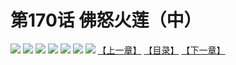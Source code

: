 # 第170话 佛怒火莲（中）
![](https://mhpic.xiaomingtaiji.net/comic/D/斗破苍穹拆分版/170话/1.jpg-zymk.middle.webp)
![](https://mhpic.xiaomingtaiji.net/comic/D/斗破苍穹拆分版/170话/2.jpg-zymk.middle.webp)
![](https://mhpic.xiaomingtaiji.net/comic/D/斗破苍穹拆分版/170话/3.jpg-zymk.middle.webp)
![](https://mhpic.xiaomingtaiji.net/comic/D/斗破苍穹拆分版/170话/4.jpg-zymk.middle.webp)
![](https://mhpic.xiaomingtaiji.net/comic/D/斗破苍穹拆分版/170话/5.jpg-zymk.middle.webp)
![](https://mhpic.xiaomingtaiji.net/comic/D/斗破苍穹拆分版/170话/6.jpg-zymk.middle.webp)
![](https://mhpic.xiaomingtaiji.net/comic/D/斗破苍穹拆分版/170话/7.jpg-zymk.middle.webp)
[【上一章】](./169.md)
[【目录】](./README.md)
[【下一章】](./171.md)
